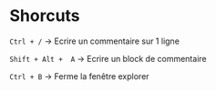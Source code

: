 # Shorcuts

`Ctrl + /` -> Ecrire un commentaire sur 1 ligne

`Shift + Alt +  A` -> Ecrire un block de commentaire

`Ctrl + B` -> Ferme la fenêtre explorer

